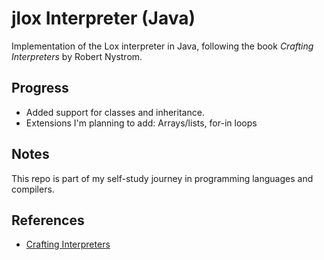 # jlox Interpreter (Java)

Implementation of the Lox interpreter in Java, following the book *Crafting Interpreters* by Robert Nystrom.  

## Progress
- Added support for classes and inheritance.
- Extensions I'm planning to add: Arrays/lists, for-in loops

## Notes
This repo is part of my self-study journey in programming languages and compilers.   

## References
- [Crafting Interpreters](https://craftinginterpreters.com/)  
